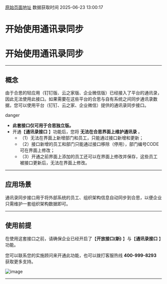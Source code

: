 [原始页面地址](https://docs.ekuaibao.com/docs/open-api/contacts/info)
数据获取时间 2025-06-23 13:00:17

# 开始使用通讯录同步

# 开始使用通讯录同步

* * *

## 概念​

由于合思的轻应用（钉钉版、云之家版、企业微信版）已经接入了平台的通讯录，因此无法使用此接口。如果需要在这些平台的合思与自有系统之间同步通讯录数据，您可以使用平台（钉钉、云之家、企业微信）提供的通讯录同步接口。

danger

  * **此套接口仅可用于合思独立版。**
  * 开通【**通讯录接口** 】功能后，您将 **无法在合思界面上维护通讯录** 。 
    * （1）无法在界面上新增部门和员工，只能通过接口新增和更新；
    * （2）接口新增的员工和部门只能通过接口移除（停用），部门编号CODE可在界面上修改；
    * （3）开通之前界面上添加的员工还可以在界面上修改并保存，这些员工被接口更新后，无法在界面上修改。



* * *

## 应用场景​

通讯录同步接口用于将外部系统的员工、组织架构信息自动同步到合思，以便企业只需维护一套组织架构数据即可。

* * *

## 使用前提​

在使用这套接口之前，请确保企业已经开启了【**开放接口(新)** 】与【**通讯录接口** 】功能。  
  
您可以联系您的实施顾问来开通此功能，也可以拨打客服热线 **400-999-8293** 获取更多支持。

![image](/assets/images/通讯录同步-88ddf8e855a2cb5ac328a5fcfc7cd8c6.png)

* * *
